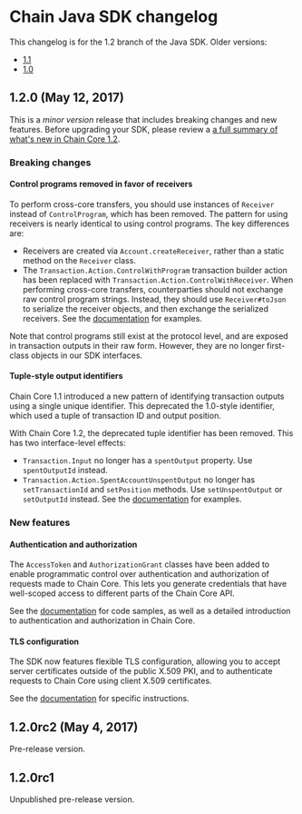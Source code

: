 # Chain Java SDK changelog

This changelog is for the 1.2 branch of the Java SDK. Older versions:

- [1.1](https://github.com/chain/chain/blob/1.1-stable/sdk/java/CHANGELOG.md)
- [1.0](https://github.com/chain/chain/blob/1.0-stable/sdk/java/CHANGELOG.md)

## 1.2.0 (May 12, 2017)

This is a *minor version* release that includes breaking changes and new features. Before upgrading your SDK, please review a [a full summary of what's new in Chain Core 1.2](https://chain.com/docs/1.2/core/reference/changelog#1.2.0).

### Breaking changes

#### Control programs removed in favor of receivers

To perform cross-core transfers, you should use instances of `Receiver` instead of `ControlProgram`, which has been removed. The pattern for using receivers is nearly identical to using control programs. The key differences are:

- Receivers are created via `Account.createReceiver`, rather than a static method on the `Receiver` class.
- The `Transaction.Action.ControlWithProgram` transaction builder action has been replaced with `Transaction.Action.ControlWithReceiver`. When performing cross-core transfers, counterparties should not exchange raw control program strings. Instead, they should use `Receiver#toJson` to serialize the receiver objects, and then exchange the serialized receivers. See the [documentation](https://chain.com/docs/1.2/core/build-applications/transaction-basics#between-two-chain-cores) for examples.

Note that control programs still exist at the protocol level, and are exposed in transaction outputs in their raw form. However, they are no longer first-class objects in our SDK interfaces.

#### Tuple-style output identifiers

Chain Core 1.1 introduced a new pattern of identifying transaction outputs using a single unique identifier. This deprecated the 1.0-style identifier, which used a tuple of transaction ID and output position.

With Chain Core 1.2, the deprecated tuple identifier has been removed. This has two interface-level effects:

- `Transaction.Input` no longer has a `spentOutput` property. Use `spentOutputId` instead.
- `Transaction.Action.SpentAccountUnspentOutput` no longer has `setTransactionId` and `setPosition` methods. Use `setUnspentOutput` or `setOutputId` instead. See the [documentation](https://chain.com/docs/1.2/core/build-applications/unspent-outputs#spend-unspent-outputs) for examples.

### New features

#### Authentication and authorization

The `AccessToken` and `AuthorizationGrant` classes have been added to enable programmatic control over authentication and authorization of requests made to Chain Core. This lets you generate credentials that have well-scoped access to different parts of the Chain Core API.

See the [documentation](https://chain.com/docs/1.2/core/learn-more/authentication-and-authorization) for code samples, as well as a detailed introduction to authentication and authorization in Chain Core.

#### TLS configuration

The SDK now features flexible TLS configuration, allowing you to accept server certificates outside of the public X.509 PKI, and to authenticate requests to Chain Core using client X.509 certificates.

See the [documentation](https://chain.com/docs/1.2/core/learn-more/mutual-tls-auth) for specific instructions.

## 1.2.0rc2 (May 4, 2017)

Pre-release version.

## 1.2.0rc1

Unpublished pre-release version.

